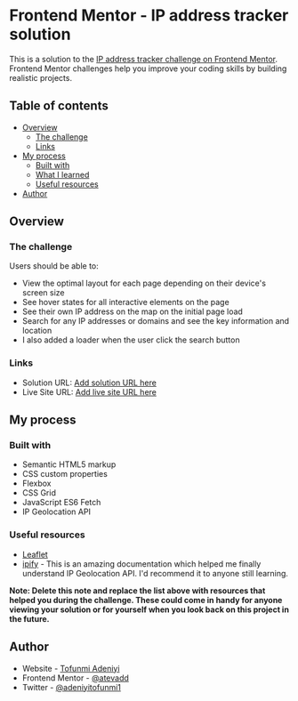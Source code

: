 # Frontend Mentor - IP address tracker solution

This is a solution to the [IP address tracker challenge on Frontend Mentor](https://www.frontendmentor.io/challenges/ip-address-tracker-I8-0yYAH0). Frontend Mentor challenges help you improve your coding skills by building realistic projects. 

## Table of contents

- [Overview](#overview)
  - [The challenge](#the-challenge)
  - [Links](#links)
- [My process](#my-process)
  - [Built with](#built-with)
  - [What I learned](#what-i-learned)
  - [Useful resources](#useful-resources)
- [Author](#author)


## Overview

### The challenge

Users should be able to:

- View the optimal layout for each page depending on their device's screen size
- See hover states for all interactive elements on the page
- See their own IP address on the map on the initial page load
- Search for any IP addresses or domains and see the key information and location
- I also added a loader when the user click the search button


### Links

- Solution URL: [Add solution URL here](https://your-solution-url.com)
- Live Site URL: [Add live site URL here](https://your-live-site-url.com)

## My process

### Built with

- Semantic HTML5 markup
- CSS custom properties
- Flexbox
- CSS Grid
- JavaScript ES6 Fetch
- IP Geolocation API


### Useful resources

- [Leaflet](https://leafletjs.com/) 
- [ipify](https://geo.ipify.org/) - This is an amazing documentation which helped me finally understand IP Geolocation API. I'd recommend it to anyone still learning.

**Note: Delete this note and replace the list above with resources that helped you during the challenge. These could come in handy for anyone viewing your solution or for yourself when you look back on this project in the future.**

## Author

- Website - [Tofunmi Adeniyi](https://atevadd.netlify.app)
- Frontend Mentor - [@atevadd](https://www.frontendmentor.io/profile/atevadd)
- Twitter - [@adeniyitofunmi1](https://www.twitter.com/adeniyitofunmi1)
